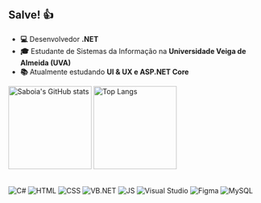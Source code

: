 ## Salve! 👍
- **💻** Desenvolvedor **.NET**
- **🎓** Estudante de Sistemas da Informação na **Universidade Veiga de Almeida (UVA)**
- **📚** Atualmente estudando **UI & UX e ASP.NET Core**

<div>
  <img src="https://github-readme-stats.vercel.app/api?username=lucassaboia&show_icons=true&theme=tokyonight" alt="Saboia's GitHub stats" height="165">
  <img src="https://github-readme-stats.vercel.app/api/top-langs/?username=lucassaboia&layout=compact&theme=tokyonight&langs_count=6" alt="Top Langs" height="165">
</div>
<br>

  ![C#](https://img.shields.io/badge/C%23-239120?style=for-the-badge&logo=c-sharp&logoColor=white&color=6C63FF)
![HTML](https://img.shields.io/badge/HTML5-E34F26?style=for-the-badge&logo=html5&logoColor=white&color=6C63FF)
![CSS](https://img.shields.io/badge/CSS3-1572B6?style=for-the-badge&logo=css3&logoColor=white&color=6C63FF)
![VB.NET](https://img.shields.io/badge/VB.NET-5C2D91?style=for-the-badge&logo=dotnet&logoColor=white&color=6C63FF)
![JS](https://img.shields.io/badge/JavaScript-F7DF1E?style=for-the-badge&logo=javascript&logoColor=white&color=6C63FF)
![Visual Studio](https://img.shields.io/badge/Visual%20Studio-5C2D91?style=for-the-badge&logo=visual-studio&logoColor=white&color=6C63FF)
![Figma](https://img.shields.io/badge/Figma-F24E1E?style=for-the-badge&logo=figma&logoColor=white&color=6C63FF)
![MySQL](https://img.shields.io/badge/MySQL-4479A1?style=for-the-badge&logo=mysql&logoColor=white&color=6C63FF)


